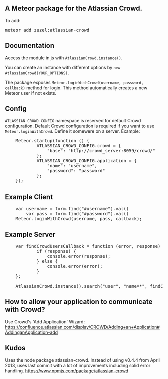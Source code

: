 ## A Meteor package for the Atlassian Crowd.

To add:
<pre>
meteor add zuzel:atlassian-crowd
</pre>

## Documentation

Access the module in js with <code>AtlassianCrowd.instance()</code>.

You can create an instance with different options by <code>new AtlassianCrowd(YOUR_OPTIONS)</code>.

The package exposes <code>Meteor.loginWithCrowd(username, password, callback)</code> method for login. This method automatically creates a new Meteor user if not exists.

## Config

<code>ATLASSIAN_CROWD_CONFIG</code> namespace is reserved for default Crowd configuration.
Default Crowd configuration is required if you want to use <code>Meteor.loginWithCrowd</code>. Define it somewere on a server. Example:
<pre>
	Meteor.startup(function () {
            ATLASSIAN_CROWD_CONFIG.crowd = {
                "base": "http://crowd_server:8059/crowd/"
            };
            ATLASSIAN_CROWD_CONFIG.application = {
                "name": "username",
                "password": "password"
            };
	});
</pre>

## Example Client
<pre>
	var username = form.find("#username").val()
        var pass = form.find("#password").val()
	Meteor.loginWithCrowd(username, pass, callback);
</pre>
## Example Server
<pre>
	var findCrowdUsersCallback = function (error, response) {
        	if (response) {
        	    console.error(response);
        	} else {
        	    console.error(error);
        	}
	};

	AtlassianCrowd.instance().search("user", "name=*", findCrowdUsersCallback);
</pre>


## How to allow your application to communicate with Crowd?

Use Crowd's 'Add Application' Wizard:
https://confluence.atlassian.com/display/CROWD/Adding+an+Application#AddinganApplication-add

## Kudos

Uses the node package atlassian-crowd. Instead of using v0.4.4 from April 2013, uses last commit with a lot of improvements including solid error handling. 
https://www.npmjs.com/package/atlassian-crowd

